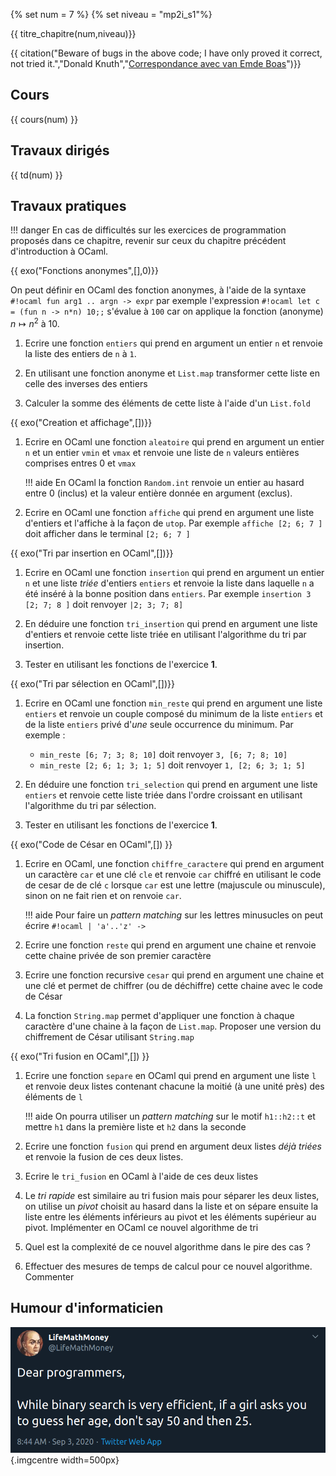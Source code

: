 
{% set num = 7 %}
{% set niveau = "mp2i_s1"%}

{{ titre_chapitre(num,niveau)}}

{{ citation("Beware of bugs in the above code; I have only proved it correct, not tried it.","Donald Knuth","[Correspondance avec van Emde Boas](https://cs.stanford.edu/~knuth/faq.html)")}}

## Cours
{{ cours(num) }}

## Travaux dirigés
{{ td(num) }}

## Travaux pratiques

!!! danger
    En cas de difficultés sur les exercices de programmation proposés dans ce chapitre, revenir sur ceux du chapitre précédent d'introduction à OCaml.

{{ exo("Fonctions anonymes",[],0)}}

On peut définir en OCaml des fonction anonymes, à l'aide de la syntaxe `#!ocaml fun arg1 .. argn -> expr` par exemple l'expression `#!ocaml let c = (fun n -> n*n) 10;;` s'évalue à `100` car on applique la fonction (anonyme) $n \mapsto n^2$ à 10.

1. Ecrire une fonction `entiers` qui prend en argument un entier `n` et renvoie la liste des entiers de `n` à `1`. 

2. En utilisant une fonction anonyme et `List.map` transformer cette liste en celle des inverses des entiers

3. Calculer la somme des éléments de cette liste à l'aide d'un `List.fold`

{{ exo("Creation et affichage",[])}} 

1. Ecrire en OCaml une fonction `aleatoire` qui prend en argument un entier `n` et un entier  `vmin` et `vmax` et renvoie une liste de `n` valeurs entières comprises entres 0 et `vmax`

    !!! aide
        En OCaml la fonction `Random.int` renvoie un entier au hasard entre 0 (inclus) et la valeur entière donnée en argument (exclus).

2. Ecrire en OCaml une fonction `affiche` qui prend en argument une liste d'entiers et l'affiche à la façon de `utop`. Par exemple `affiche [2; 6; 7 ]` doit afficher dans le terminal `[2; 6; 7 ]`

{{ exo("Tri par insertion en OCaml",[])}}

1. Ecrire en OCaml une fonction `insertion` qui prend en argument un entier `n` et une liste *triée* d'entiers `entiers` et renvoie la liste dans laquelle `n` a été inséré à la bonne position dans `entiers`. Par exemple `insertion 3 [2; 7; 8 ]` doit renvoyer `|2; 3; 7; 8]`

2. En déduire une fonction `tri_insertion` qui prend en argument une liste d'entiers et renvoie cette liste triée en utilisant l'algorithme du tri par insertion.

3. Tester en utilisant les fonctions de l'exercice **1**.


{{ exo("Tri par sélection en OCaml",[])}}

1. Ecrire en OCaml une fonction `min_reste` qui prend en argument une liste `entiers` et renvoie un couple composé du minimum de la liste `entiers` et de la liste `entiers` privé d'*une* seule occurrence du minimum. Par exemple : 
    * `min_reste [6; 7; 3; 8; 10]` doit renvoyer `3, [6; 7; 8; 10]`
    * `min_reste [2; 6; 1; 3; 1; 5]` doit renvoyer `1, [2; 6; 3; 1; 5]`

2. En déduire une fonction `tri_selection` qui prend en argument une liste `entiers` et renvoie cette liste triée dans l'ordre croissant en utilisant l'algorithme du tri par sélection.

3. Tester en utilisant les fonctions de l'exercice **1**.


{{ exo("Code de César en OCaml",[]) }}

1. Ecrire en OCaml, une fonction `chiffre_caractere` qui prend en argument un caractère `car` et une clé `cle` et renvoie `car` chiffré en utilisant le code de cesar de de clé `c` lorsque `car` est une lettre (majuscule ou minuscule), sinon on ne fait rien et on renvoie `car`.
    
    !!! aide
        Pour faire un *pattern matching* sur les lettres minusucles on peut écrire `#!ocaml | 'a'..'z' -> `

2. Ecrire une fonction `reste` qui prend en argument une chaine et renvoie cette chaine privée de son premier caractère

3. Ecrire une fonction recursive `cesar` qui prend en argument une chaine et une clé et permet de chiffrer (ou de déchiffre) cette chaine avec le code de César

4. La fonction `String.map` permet d'appliquer une fonction à chaque caractère d'une chaine à la façon de `List.map`. Proposer une version du chiffrement de César utilisant `String.map`


{{ exo("Tri fusion en OCaml",[]) }}

1. Ecrire une fonction `separe` en OCaml qui prend en argument une liste `l` et renvoie deux listes contenant chacune la moitié (à une unité près) des éléments de `l`

    !!! aide
        On pourra utiliser un *pattern matching* sur le motif `h1::h2::t` et mettre `h1` dans la première liste et `h2` dans la seconde

2. Ecrire une fonction `fusion` qui prend en argument deux listes *déjà triées* et renvoie la fusion de ces deux listes.

3. Ecrire le `tri_fusion` en OCaml à l'aide de ces deux listes

4. Le *tri rapide* est similaire au tri fusion mais pour séparer les deux listes, on utilise un *pivot* choisit au hasard dans la liste et on sépare ensuite la liste entre les éléments inférieurs au pivot et les éléments supérieur au pivot. Implémenter en OCaml ce nouvel algorithme de tri

5. Quel est la complexité de ce nouvel algorithme dans le pire des cas ?

6. Effectuer des mesures de temps de calcul pour ce nouvel algorithme. Commenter


## Humour d'informaticien
![BinarySearch](./Images/C7/search.png){.imgcentre width=500px}
